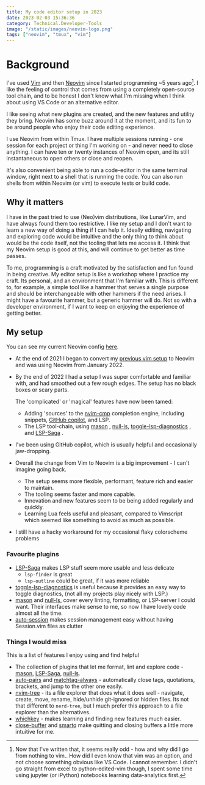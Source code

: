 ```yaml
---
title: My code editor setup in 2023
date: 2023-02-03 15:36:36
category: Technical.Developer-Tools
image: "/static/images/neovim-logo.png"
tags: ["neovim", "tmux", "vim"]
---
```


<TOCInline toc={props.toc} exclude="Overview" toHeading={2} />

# Background

I've used [Vim](https://www.vim.org/) and then [Neovim](https://neovim.io/) since I started
programming ~5 years ago[^1]. I like the feeling of control that comes from using a completely
open-source tool chain, and to be honest I don't know what I'm missing when I think about using VS
Code or an alternative editor.

I like seeing what new plugins are created, and the new features and utility they bring. Neovim has
some buzz around it at the moment, and its fun to be around people who enjoy their code editing
experience.

I use Neovim from within Tmux. I have multiple sessions running - one session for each project or
thing I'm working on - and never need to close anything. I can have ten or twenty instances of
Neovim open, and its still instantaneous to open others or close and reopen.

It's also convenient being able to run a code-editor in the same terminal window, right next to a
shell that is running the code. You can also run shells from within Neovim (or vim) to execute tests
or build code.

## Why it matters

I have in the past tried to use (Neo)vim distributions, like LunarVim, and have always found them
too restrictive. I like my setup and I don't want to learn a new way of doing a thing if I can help
it. Ideally editing, navigating and exploring code would be intuitive and the only thing to think
about would be the code itself, not the tooling that lets me access it. I think that my Neovim setup
is good at this, and will continue to get better as time passes.

To me, programming is a craft motivated by the satisfaction and fun found in being creative. My
editor setup is like a workshop where I practice my craft. Its personal, and an environment that I'm
familiar with. This is different to, for example, a simple tool like a hammer that serves a single
purpose and should be interchangeable with other hammers if the need arises. I might have a
favourite hammer, but a generic hammer will do. Not so with a developer environment, if I want to
keep on enjoying the experience of getting better.

## My setup

You can see my current Neovim config [here](https://github.com/johnmathews/neovim).

- At the end of 2021 I began to convert my [previous vim setup](/blog/vim-for-large-projects) to
  Neovim and was using Neovim from January 2022.
- By the end of 2022 I had a setup I was super comfortable and familiar with, and had smoothed out a
  few rough edges. The setup has no black boxes or scary parts.

  The 'complicated' or 'magical' features have now been tamed:

  - Adding 'sources' to the [nvim-cmp](https://github.com/hrsh7th/nvim-cmp) completion engine, including
    snippets, [GitHub copilot](https://github.com/zbirenbaum/copilot-cmp), and LSP.
  - The LSP tool-chain, using [mason](https://github.com/williamboman/mason.nvim) ,
    [null-ls](https://github.com/jose-elias-alvarez/null-ls.nvim),
    [toggle-lsp-diagnostics](https://github.com/WhoIsSethDaniel/toggle-lsp-diagnostics.nvim) , and
    [LSP-Saga](https://github.com/glepnir/lspsaga.nvim) .

- I've been using GitHub copilot, which is usually helpful and occasionally jaw-dropping.
- Overall the change from Vim to Neovim is a big improvement - I can't imagine going back.
  - The setup seems more flexible, performant, feature rich and easier to maintain.
  - The tooling seems faster and more capable.
  - Innovation and new features seem to be being added regularly and quickly.
  - Learning Lua feels useful and pleasant, compared to Vimscript which seemed like something to
    avoid as much as possible.
- I still have a hacky workaround for my occasional flaky colorscheme problems

### Favourite plugins

- [LSP-Saga](https://github.com/glepnir/lspsaga.nvim) makes LSP stuff seem more usable and less
  delicate
  - `lsp-finder` is great
  - `lsp-outline` could be great, if it was more reliable
- [toggle-lsp-diagnostics](https://github.com/WhoIsSethDaniel/toggle-lsp-diagnostics.nvim) is useful
  because it provides an easy way to toggle diagnostics, (not all my projects play nicely with LSP.)
- [mason](https://github.com/williamboman/mason.nvim) and
  [null-ls](https://github.com/jose-elias-alvarez/null-ls.nvim), cover every linting, formatting, or
  LSP-server I could want. Their interfaces make sense to me, so now I have lovely code almost all
  the time.
- [auto-session](https://github.com/rmagatti/auto-session) makes session management easy without
  having Session.vim files as clutter

### Things I would miss

This is a list of features I enjoy using and find helpful

- The collection of plugins that let me format, lint and explore code -
  [mason](https://github.com/williamboman/mason.nvim),
  [LSP-Saga](https://github.com/glepnir/lspsaga.nvim),
  [null-ls](https://github.com/jose-elias-alvarez/null-ls.nvim).
- [auto-pairs](https://github.com/windwp/nvim-autopairs) and
  [matchtag-always](https://github.com/Valloric/MatchTagAlways) - automatically close tags,
  quotations, brackets, and jump to the other one easily.
- [nvim-tree](https://github.com/nvim-tree/nvim-tree.lua) - its a file explorer that does what it
  does well - navigate, create, move, rename, hide/unhide git-ignored or hidden files. Its not that
  different to `nerd-tree`, but I much prefer this approach to a file explorer than the
  alternatives.
- [whichkey](https://github.com/folke/which-key.nvim) - makes learning and finding new features much
  easier.
- [close-buffer](https://github.com/Asheq/close-buffers.vim) and
  [smartq](https://github.com/marklcrns/vim-smartq) make quitting and closing buffers a little more
  intuitive for me.

[^1]:
    Now that I've written that, it seems really odd - how and why did I go from nothing to vim.. How
    did I even know that vim was an option, and not choose something obvious like VS Code. I cannot
    remember. I didn't go straight from excel to python-edited-vim though, I spent some time using
    jupyter (or iPython) notebooks learning data-analytics first.
